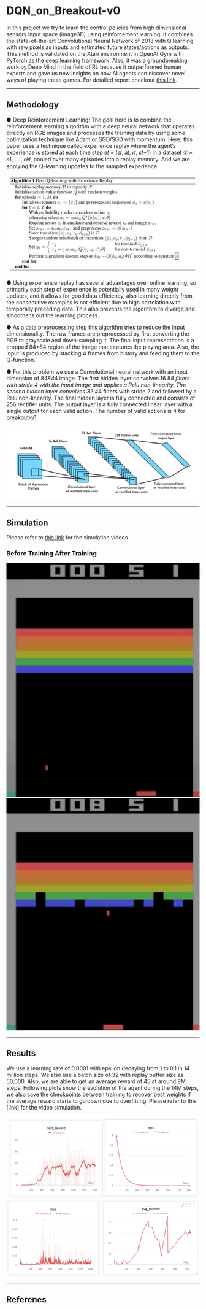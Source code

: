 # DQN_on_Breakout-v0

In this project we try to learn the control policies from high dimensional sensory input space (image3D) using reinforcement learning. It combines the state-of-the-art Convolutional Neural Network of 2013 with Q learning with raw pixels as inputs and estimated future states/actions as outputs. This method is validated on the Atari environment in OpenAI Gym with PyTorch as the deep learning framework. Also, it was a groundbreaking work by Deep Mind in the field of RL because it outperformed human experts and gave us new insights on how AI agents can discover novel ways of playing these games. For detailed report checkout [this link](https://github.com/savnani5/DQN_on_Breakout-v0/blob/main/Report.pdf).

---
## Methodology

● Deep Reinforcement Learning: The goal here is to combine the reinforcement learning algorithm with a deep neural network that operates directly on RGB images and processes the training data 
by using some optimization technique like Adam or SGD/SGD with momentum. Here, this paper  uses a technique called experience replay where the agent’s experience is stored at each time step
𝑒𝑡 = (𝑠𝑡, 𝑎𝑡, 𝑟𝑡, 𝑠𝑡+1) in a dataset 𝒟 = 𝑒1, … , 𝑒𝑁, pooled over many episodes into a replay memory. And we are applying the Q-learning updates to the sampled experience. 

![algorithm](git_gifs/algo.PNG)

● Using experience replay has several advantages over online learning, so primarily each step of experience is potentially used in many weight updates, and it allows for good data efficiency, also 
learning directly from the consecutive examples is not efficient due to high correlation with temporally preceding data. This also prevents the algorithm to diverge and smoothens out the 
learning process.

● As a data preprocessing step this algorithm tries to reduce the input dimensionality. The raw frames are preprocessed by first converting the RGB to grayscale and down-sampling it. The final input representation is a cropped
84*84 region of the image that captures the playing area. Also, the input is produced by stacking 4 frames from history and feeding them to the Q-function. 

● For this problem we use a Convolutional neural network with an input dimension of 84*84*4 image. The first hidden layer convolves 16 8*8 filters with stride 4 with the input image and applies a Relu non-linearity. The second hidden layer convolves 32 4*4 filters with stride 2 and followed by a Relu 
non-linearity. The final hidden layer is fully connected and consists of 256 rectifier units. The output layer is a fully connected linear layer with a single output for each valid action. The number of valid actions is 4 for breakout-v1.

![architecture](git_gifs/cnn.PNG)

---
## Simulation
Please refer to [this link](https://drive.google.com/drive/folders/1Dal_qOqrQoGFAZdeixM6TL_GMnfB24o4) for the simulation videos
### Before Training                      After Training
![dataset2](git_gifs/before.gif)        ![dataset2](git_gifs/after.gif)


---
## Results

We use a learning rate of 0.0001 with epsilon decaying from 1 to 0.1 in 14 million steps. We also use a batch size of 32 with replay buffer size as 50,000. Also, we are able to get an 
average reward of 45 at around 9M steps. Following plots show the evolution of the agent  during the 14M steps, we also save the checkpoints between training to recover best weights if the average reward starts to go down due to overfitting. Please refer to this [link] for the 
video simulation.

![dataset2](git_gifs/res1.PNG)
![dataset2](git_gifs/res2.PNG)

---
## Referenes
